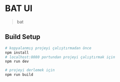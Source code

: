 # BAT UI

> bat

## Build Setup

```bash
# kopyalanmış projeyi çalıştırmadan önce
npm install
# localhost:8080 portundan projeyi çalıştırmak için
npm run dev

# projeyi derlemek için
npm run build
```

